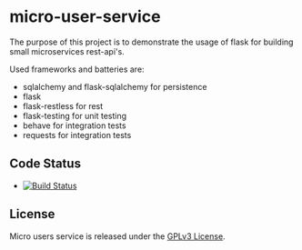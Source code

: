 micro-user-service
==================
The purpose of this project is to demonstrate the usage of flask for building small microservices rest-api's.

Used frameworks and batteries are:
 - sqlalchemy and flask-sqlalchemy for persistence
 - flask 
 - flask-restless for rest
 - flask-testing for unit testing
 - behave for integration tests
 - requests for integration tests


## Code Status

* [![Build Status](https://travis-ci.org/atdi/micro-user-service.svg?branch=master)](https://travis-ci.org/atdi/micro-user-service)

## License

Micro users service is released under the [GPLv3 License](http://www.gnu.org/copyleft/gpl.html).
